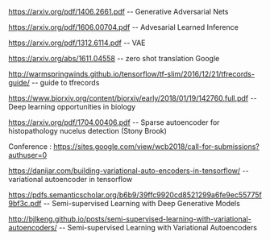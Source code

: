 https://arxiv.org/pdf/1406.2661.pdf -- Generative Adversarial Nets

https://arxiv.org/pdf/1606.00704.pdf -- Advesarial Learned Inference

https://arxiv.org/pdf/1312.6114.pdf -- VAE

https://arxiv.org/abs/1611.04558 -- zero shot translation Google

http://warmspringwinds.github.io/tensorflow/tf-slim/2016/12/21/tfrecords-guide/ -- guide to tfrecords

https://www.biorxiv.org/content/biorxiv/early/2018/01/19/142760.full.pdf -- Deep learning opportunities in biology

https://arxiv.org/pdf/1704.00406.pdf -- Sparse autoencoder for histopathology nucelus detection (Stony Brook)

Conference : https://sites.google.com/view/wcb2018/call-for-submissions?authuser=0

https://danijar.com/building-variational-auto-encoders-in-tensorflow/ -- variational autoencoder in tensorflow

https://pdfs.semanticscholar.org/b6b9/39ffc9920cd8521299a6fe9ec55775f9bf3c.pdf --  Semi-supervised Learning with Deep Generative Models

http://bjlkeng.github.io/posts/semi-supervised-learning-with-variational-autoencoders/ -- Semi-supervised Learning with Variational Autoencoders
